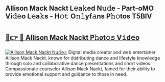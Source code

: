 ## Allison Mack Nackt L𝚎a𝚔ed N𝚞𝚍e - Part-oMO Vi𝚍𝚎o L𝚎a𝚔s - H𝚘𝚝 O𝚗𝚕yf𝚊ns P𝚑𝚘tos T5BIV

# <h2><a href="http://kfb6d07.oniu.top/?m=Allison+Mack+Nackt">🔗👉 🔴 Allison Mack Nackt P𝚑ot𝚘𝚜 V𝚒d𝚎o</a></h2>

[![Allison Mack Nackt Nu𝚍e𝚜](https://i.imgur.com/0qMVB7G.gif)](http://kfb6d07.oniu.top/?m=Allison+Mack+Nackt)
Digital media creator and web entertainer Allison Mack Nackt, known for distributing dance and lifestyle knowledge through solo and collaborative dance presentations and short videos. Compassionate counselor Allison Mack Nackt, famed for their ability to provide emotional support and guidance to those in need.  
